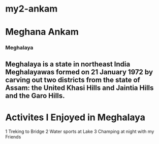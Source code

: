 # my2-ankam
# Meghana Ankam
### Meghalaya
 Meghalaya is a state in northeast India **Meghalaya**was formed on 21 January 1972 by carving out two districts from the state of Assam: the United Khasi Hills and **Jaintia Hills** and the Garo Hills.
---
# Activites I Enjoyed in Meghalaya
1 Treking to Bridge
2 Water sports at Lake
3 Champing at night with my Friends

